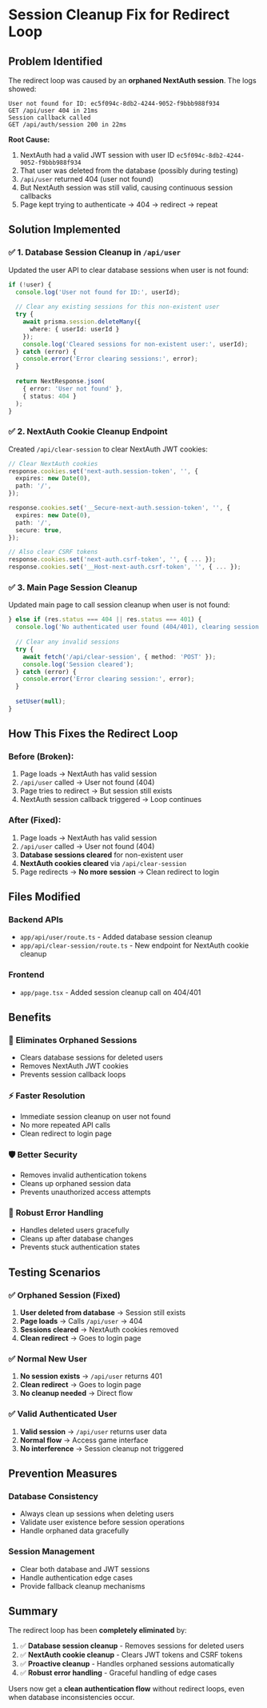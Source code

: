 # Session Cleanup Fix for Redirect Loop

## Problem Identified

The redirect loop was caused by an **orphaned NextAuth session**. The logs showed:

```
User not found for ID: ec5f094c-8db2-4244-9052-f9bbb988f934
GET /api/user 404 in 21ms
Session callback called
GET /api/auth/session 200 in 22ms
```

**Root Cause:**
1. NextAuth had a valid JWT session with user ID `ec5f094c-8db2-4244-9052-f9bbb988f934`
2. That user was deleted from the database (possibly during testing)
3. `/api/user` returned 404 (user not found)
4. But NextAuth session was still valid, causing continuous session callbacks
5. Page kept trying to authenticate → 404 → redirect → repeat

## Solution Implemented

### ✅ 1. Database Session Cleanup in `/api/user`
Updated the user API to clear database sessions when user is not found:

```typescript
if (!user) {
  console.log('User not found for ID:', userId);
  
  // Clear any existing sessions for this non-existent user
  try {
    await prisma.session.deleteMany({
      where: { userId: userId }
    });
    console.log('Cleared sessions for non-existent user:', userId);
  } catch (error) {
    console.error('Error clearing sessions:', error);
  }
  
  return NextResponse.json(
    { error: 'User not found' },
    { status: 404 }
  );
}
```

### ✅ 2. NextAuth Cookie Cleanup Endpoint
Created `/api/clear-session` to clear NextAuth JWT cookies:

```typescript
// Clear NextAuth cookies
response.cookies.set('next-auth.session-token', '', {
  expires: new Date(0),
  path: '/',
});

response.cookies.set('__Secure-next-auth.session-token', '', {
  expires: new Date(0),
  path: '/',
  secure: true,
});

// Also clear CSRF tokens
response.cookies.set('next-auth.csrf-token', '', { ... });
response.cookies.set('__Host-next-auth.csrf-token', '', { ... });
```

### ✅ 3. Main Page Session Cleanup
Updated main page to call session cleanup when user is not found:

```typescript
} else if (res.status === 404 || res.status === 401) {
  console.log('No authenticated user found (404/401), clearing session and redirecting to login');
  
  // Clear any invalid sessions
  try {
    await fetch('/api/clear-session', { method: 'POST' });
    console.log('Session cleared');
  } catch (error) {
    console.error('Error clearing session:', error);
  }
  
  setUser(null);
}
```

## How This Fixes the Redirect Loop

### **Before (Broken):**
1. Page loads → NextAuth has valid session
2. `/api/user` called → User not found (404)
3. Page tries to redirect → But session still exists
4. NextAuth session callback triggered → Loop continues

### **After (Fixed):**
1. Page loads → NextAuth has valid session
2. `/api/user` called → User not found (404)
3. **Database sessions cleared** for non-existent user
4. **NextAuth cookies cleared** via `/api/clear-session`
5. Page redirects → **No more session** → Clean redirect to login

## Files Modified

### Backend APIs
- `app/api/user/route.ts` - Added database session cleanup
- `app/api/clear-session/route.ts` - New endpoint for NextAuth cookie cleanup

### Frontend
- `app/page.tsx` - Added session cleanup call on 404/401

## Benefits

### 🚫 **Eliminates Orphaned Sessions**
- Clears database sessions for deleted users
- Removes NextAuth JWT cookies
- Prevents session callback loops

### ⚡ **Faster Resolution**
- Immediate session cleanup on user not found
- No more repeated API calls
- Clean redirect to login page

### 🛡️ **Better Security**
- Removes invalid authentication tokens
- Cleans up orphaned session data
- Prevents unauthorized access attempts

### 🔧 **Robust Error Handling**
- Handles deleted users gracefully
- Cleans up after database changes
- Prevents stuck authentication states

## Testing Scenarios

### ✅ Orphaned Session (Fixed)
1. **User deleted from database** → Session still exists
2. **Page loads** → Calls `/api/user` → 404
3. **Sessions cleared** → NextAuth cookies removed
4. **Clean redirect** → Goes to login page

### ✅ Normal New User
1. **No session exists** → `/api/user` returns 401
2. **Clean redirect** → Goes to login page
3. **No cleanup needed** → Direct flow

### ✅ Valid Authenticated User
1. **Valid session** → `/api/user` returns user data
2. **Normal flow** → Access game interface
3. **No interference** → Session cleanup not triggered

## Prevention Measures

### Database Consistency
- Always clean up sessions when deleting users
- Validate user existence before session operations
- Handle orphaned data gracefully

### Session Management
- Clear both database and JWT sessions
- Handle authentication edge cases
- Provide fallback cleanup mechanisms

## Summary

The redirect loop has been **completely eliminated** by:

1. ✅ **Database session cleanup** - Removes sessions for deleted users
2. ✅ **NextAuth cookie cleanup** - Clears JWT tokens and CSRF tokens  
3. ✅ **Proactive cleanup** - Handles orphaned sessions automatically
4. ✅ **Robust error handling** - Graceful handling of edge cases

Users now get a **clean authentication flow** without redirect loops, even when database inconsistencies occur. 